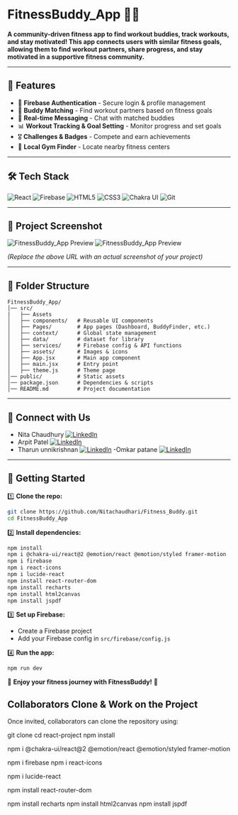 # FitnessBuddy_App 🏋️‍♂️

**A community-driven fitness app to find workout buddies, track workouts, and stay motivated! This app connects users with similar fitness goals, 
allowing them to find workout partners, share progress, and stay motivated in a supportive fitness community.**

---

## 🚀 Features
- 🔑 **Firebase Authentication** - Secure login & profile management
- 🤝 **Buddy Matching** - Find workout partners based on fitness goals
- 💬 **Real-time Messaging** - Chat with matched buddies
- 📊 **Workout Tracking & Goal Setting** - Monitor progress and set goals
- 🎖️ **Challenges & Badges** - Compete and earn achievements
- 📍 **Local Gym Finder** - Locate nearby fitness centers

---

## 🛠️ Tech Stack
![React](https://img.shields.io/badge/react-%23282C34.svg?style=for-the-badge&logo=react&logoColor=%2361DAFB) 
![Firebase](https://img.shields.io/badge/firebase-%23039BE5.svg?style=for-the-badge&logo=firebase&logoColor=white)
![HTML5](https://img.shields.io/badge/html5-%23E34F26.svg?style=for-the-badge&logo=html5&logoColor=white)
![CSS3](https://img.shields.io/badge/css3-%231572B6.svg?style=for-the-badge&logo=css3&logoColor=white)
![Chakra UI](https://img.shields.io/badge/chakra_ui-%2338B2AC.svg?style=for-the-badge&logo=chakra-ui&logoColor=white)
![Git](https://img.shields.io/badge/git-%23F05032.svg?style=for-the-badge&logo=git&logoColor=white)


---

## 📸 Project Screenshot

![FitnessBuddy_App Preview](https://your-image-link-here.com)
![FitnessBuddy_App Preview](https://your-image-link-here.com)


*(Replace the above URL with an actual screenshot of your project)*

---

## 📂 Folder Structure
```
FitnessBuddy_App/
│── src/
|   ├── Assets
│   ├── components/   # Reusable UI components
│   ├── Pages/        # App pages (Dashboard, BuddyFinder, etc.)
│   ├── context/      # Global state management
│   ├── data/         # dataset for library
│   ├── services/     # Firebase config & API functions
│   ├── assets/       # Images & icons
│   ├── App.jsx       # Main app component
│   ├── main.jsx      # Entry point
│   ├── theme.js      # Theme page
│── public/           # Static assets
│── package.json      # Dependencies & scripts
│── README.md         # Project documentation
```

---

## 📢 Connect with Us
- Nita Chaudhury  [![LinkedIn](https://img.shields.io/badge/LinkedIn-%230077B5.svg?logo=linkedin&logoColor=white)](https://www.linkedin.com/in/nita-chaudhari-a94038128/) 
- Arpit Patel  [![LinkedIn](https://img.shields.io/badge/LinkedIn-%230077B5.svg?logo=linkedin&logoColor=white)]() 
- Tharun unnikrishnan  [![LinkedIn](https://img.shields.io/badge/LinkedIn-%230077B5.svg?logo=linkedin&logoColor=white)]() 
-Omkar patane  [![LinkedIn](https://img.shields.io/badge/LinkedIn-%230077B5.svg?logo=linkedin&logoColor=white)]() 


---

## 🚀 Getting Started

1️⃣ **Clone the repo:**  
```bash
git clone https://github.com/Nitachaudhari/Fitness_Buddy.git
cd FitnessBuddy_App
```

2️⃣ **Install dependencies:**  
```bash
npm install
npm i @chakra-ui/react@2 @emotion/react @emotion/styled framer-motion
npm i firebase
npm i react-icons
npm i lucide-react
npm install react-router-dom
npm install recharts
npm install html2canvas
npm install jspdf

```

3️⃣ **Set up Firebase:**  
- Create a Firebase project
- Add your Firebase config in `src/firebase/config.js`

4️⃣ **Run the app:**  
```bash
npm run dev
```

🎉 **Enjoy your fitness journey with FitnessBuddy!** 💪


## Collaborators Clone & Work on the Project
Once invited, collaborators can clone the repository using:

git clone <repository-url>
cd react-project
npm install

npm i @chakra-ui/react@2 @emotion/react @emotion/styled framer-motion

npm i firebase
npm i react-icons

npm i lucide-react

npm install react-router-dom

npm install recharts
npm install html2canvas
npm install jspdf
